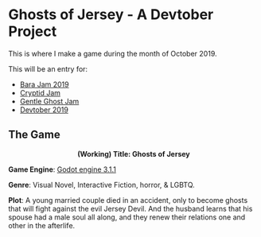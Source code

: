 # Ghosts of Jersey - A Devtober Project

This is where I make a game during the month of October 2019.

This will be an entry for:
- [Bara Jam 2019](https://itch.io/jam/barajam-2019)
- [Cryptid Jam](https://itch.io/jam/cryptid-jam)
- [Gentle Ghost Jam](https://itch.io/jam/gentle-ghost-jam)
- [Devtober 2019](https://itch.io/jam/devtober-2019)

## The Game

<p align = "center">
<b>(Working) Title: Ghosts of Jersey</b><br>

<b>Game Engine</b>: [Godot engine 3.1.1](https://godotengine.org/)

<b>Genre</b>: Visual Novel, Interactive Fiction, horror, & LGBTQ.<br>

<b>Plot</b>: A young married couple died in an accident, only to become ghosts that will fight against the evil Jersey Devil. And the husband learns that his spouse had a male soul all along, and they renew their relations one and other in the afterlife.

</p>
